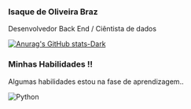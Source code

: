 ### Isaque de Oliveira Braz 
<p> Desenvolvedor Back End / Ciêntista de dados</p>

[![Anurag's GitHub stats-Dark](https://github-readme-stats.vercel.app/api?username=IsaqueBraz17&show_icons=true&theme=dark#gh-dark-mode-only)](https://github.com/anuraghazra/github-readme-stats#gh-dark-mode-only)
<!--[![Top Langs](https://github-readme-stats.vercel.app/api/top-langs/?username=IsaqueBraz17&layout=donut)](https://github.com/IsaqueBraz17/github-readme-stats)-->

### Minhas Habilidades !!
<p>Algumas habilidades estou na fase de aprendizagem..</p>
<div style="display:inline-block">
  <img align="center "alt="Python" src="https://img.shields.io/badge/Python-14354C?style=for-the-badge&logo=python&logoColor=white"/>
</div>


